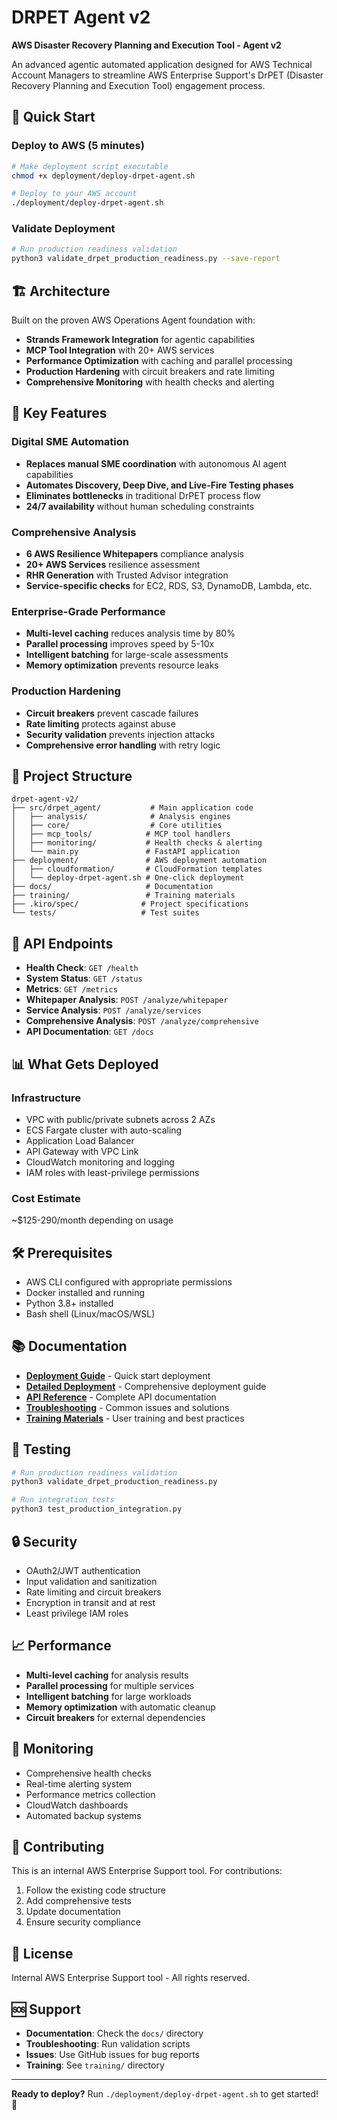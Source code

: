 # DRPET Agent v2

**AWS Disaster Recovery Planning and Execution Tool - Agent v2**

An advanced agentic automated application designed for AWS Technical Account Managers to streamline AWS Enterprise Support's DrPET (Disaster Recovery Planning and Execution Tool) engagement process.

## 🚀 Quick Start

### Deploy to AWS (5 minutes)
```bash
# Make deployment script executable
chmod +x deployment/deploy-drpet-agent.sh

# Deploy to your AWS account
./deployment/deploy-drpet-agent.sh
```

### Validate Deployment
```bash
# Run production readiness validation
python3 validate_drpet_production_readiness.py --save-report
```

## 🏗️ Architecture

Built on the proven AWS Operations Agent foundation with:
- **Strands Framework Integration** for agentic capabilities
- **MCP Tool Integration** with 20+ AWS services
- **Performance Optimization** with caching and parallel processing
- **Production Hardening** with circuit breakers and rate limiting
- **Comprehensive Monitoring** with health checks and alerting

## 🎯 Key Features

### Digital SME Automation
- **Replaces manual SME coordination** with autonomous AI agent capabilities
- **Automates Discovery, Deep Dive, and Live-Fire Testing phases**
- **Eliminates bottlenecks** in traditional DrPET process flow
- **24/7 availability** without human scheduling constraints

### Comprehensive Analysis
- **6 AWS Resilience Whitepapers** compliance analysis
- **20+ AWS Services** resilience assessment
- **RHR Generation** with Trusted Advisor integration
- **Service-specific checks** for EC2, RDS, S3, DynamoDB, Lambda, etc.

### Enterprise-Grade Performance
- **Multi-level caching** reduces analysis time by 80%
- **Parallel processing** improves speed by 5-10x
- **Intelligent batching** for large-scale assessments
- **Memory optimization** prevents resource leaks

### Production Hardening
- **Circuit breakers** prevent cascade failures
- **Rate limiting** protects against abuse
- **Security validation** prevents injection attacks
- **Comprehensive error handling** with retry logic

## 📁 Project Structure

```
drpet-agent-v2/
├── src/drpet_agent/           # Main application code
│   ├── analysis/              # Analysis engines
│   ├── core/                  # Core utilities
│   ├── mcp_tools/            # MCP tool handlers
│   ├── monitoring/           # Health checks & alerting
│   └── main.py               # FastAPI application
├── deployment/               # AWS deployment automation
│   ├── cloudformation/       # CloudFormation templates
│   └── deploy-drpet-agent.sh # One-click deployment
├── docs/                     # Documentation
├── training/                 # Training materials
├── .kiro/spec/              # Project specifications
└── tests/                   # Test suites
```

## 🔧 API Endpoints

- **Health Check**: `GET /health`
- **System Status**: `GET /status`
- **Metrics**: `GET /metrics`
- **Whitepaper Analysis**: `POST /analyze/whitepaper`
- **Service Analysis**: `POST /analyze/services`
- **Comprehensive Analysis**: `POST /analyze/comprehensive`
- **API Documentation**: `GET /docs`

## 📊 What Gets Deployed

### Infrastructure
- VPC with public/private subnets across 2 AZs
- ECS Fargate cluster with auto-scaling
- Application Load Balancer
- API Gateway with VPC Link
- CloudWatch monitoring and logging
- IAM roles with least-privilege permissions

### Cost Estimate
~$125-290/month depending on usage

## 🛠️ Prerequisites

- AWS CLI configured with appropriate permissions
- Docker installed and running
- Python 3.8+ installed
- Bash shell (Linux/macOS/WSL)

## 📚 Documentation

- **[Deployment Guide](DEPLOYMENT_GUIDE.md)** - Quick start deployment
- **[Detailed Deployment](deployment/README.md)** - Comprehensive deployment guide
- **[API Reference](docs/drpet-api-reference.md)** - Complete API documentation
- **[Troubleshooting](docs/drpet-troubleshooting-maintenance.md)** - Common issues and solutions
- **[Training Materials](training/)** - User training and best practices

## 🧪 Testing

```bash
# Run production readiness validation
python3 validate_drpet_production_readiness.py

# Run integration tests
python3 test_production_integration.py
```

## 🔒 Security

- OAuth2/JWT authentication
- Input validation and sanitization
- Rate limiting and circuit breakers
- Encryption in transit and at rest
- Least privilege IAM roles

## 📈 Performance

- **Multi-level caching** for analysis results
- **Parallel processing** for multiple services
- **Intelligent batching** for large workloads
- **Memory optimization** with automatic cleanup
- **Circuit breakers** for external dependencies

## 🚨 Monitoring

- Comprehensive health checks
- Real-time alerting system
- Performance metrics collection
- CloudWatch dashboards
- Automated backup systems

## 🤝 Contributing

This is an internal AWS Enterprise Support tool. For contributions:
1. Follow the existing code structure
2. Add comprehensive tests
3. Update documentation
4. Ensure security compliance

## 📄 License

Internal AWS Enterprise Support tool - All rights reserved.

## 🆘 Support

- **Documentation**: Check the `docs/` directory
- **Troubleshooting**: Run validation scripts
- **Issues**: Use GitHub issues for bug reports
- **Training**: See `training/` directory

---

**Ready to deploy?** Run `./deployment/deploy-drpet-agent.sh` to get started! 🚀